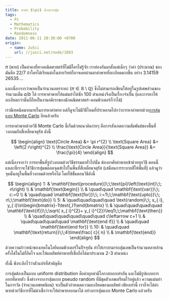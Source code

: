 ```yaml
---
title: หาค่า $\pi$ ด้วยการสุ่ม
tags:
  - Pi
  - Mathematics
  - Probability
  - Randomness
date: 2011-06-11 20:30:00 +0700
origin:
  - name: JuSci
    url: //jusci.net/node/1893
---
```


$\pi$ (พาย) เป็นค่าคงที่ทางคณิตศาสตร์ที่ไม่มีใครไม่รู้จัก เราท่องกันมาตั้งแต่เด็กๆ ว่าค่า (ประมาณ) ของมันคือ $22/7$ ถ้าใครได้เรียนต่อในสายวิทย์ก็อาจเคยผ่านตาค่าพายที่ละเอียดมากขึ้น อย่าง $3.14159\,26535\,\dots$

และเนื่องจากว่าพายเป็นจำนวนอตรรกยะ ($\pi\in\mathbb{R}\setminus\mathbb{Q}$) ซึ่งไม่สามารถเขียนให้อยู่ในรูปเศษส่วนของจำนวนเต็ม $a/b$ ได้ การหาค่าพายให้แม่นยำได้ซัก 100 ตำแหน่งจึงเป็นเรื่องจำเป็น (และการหาให้ละเอียดกว่านั้นก็ถือเป็นงานอดิเรกของนักคณิตศาสตร์-คอมพิวเตอร์ก็ว่าได้)

เรามีเทคนิคมากมายในการหาค่าพาย แต่ก็ดูจะไม่มีวิธีไหนที่ประหลาดไปกว่าการหาค่าพายด้วย[การสุ่มแบบ Monte Carlo][monte carlo] อีกแล้วครับ

การหาค่าพายด้วยวิธี Monte Carlo นี้เริ่มด้วยแนวคิดง่ายๆ คือการสังเกตความสัมพันธ์ของพื้นที่วงกลมกับสี่เหลี่ยมจตุรัส ดังนี้

$$ \begin{align}
                           \text{Circle Area} &= \pi r^{2} \\
                           \text{Square Area} &= \left(2 r\right)^{2} \\
\frac{\text{Circle Area}}{\text{Square Area}} &= \frac{\pi}{4}
\end{align} $$

แต่เนื่องจากว่า การหาพื้นที่รูปวงกลมด้วยวิธีธรรมดาทั่วไปนั้น ต้องอาศัยค่าพายเข้าช่วยทุกวิธี ตอนนี้แหละที่เราจะใช้วิธีการสุ่มพล๊อตจุดเข้าไปในพื้นที่สี่เหลี่ยมจตุรัส (เสมือนการระบายสีให้พื้นที่) แล้วดูว่าจุดนั้นอยูในพื้นที่วงกลมด้วยหรือไม่ โดยใช้ขั้นตอนวิธีดังนี้

$$ \begin{align}
1:  & \mathbf{\text{procedure}}\;\;\text{pi}\left(\text{int}\;\; n\right) \\
    & \mathbf{\text{begin}} \\
    & \quad\quad \mathbf{\text{var}}\;\; c:=0 \\
    & \quad\quad \mathbf{\text{for}}\;\; i:=1\;\;\mathbf{\text{upto}}\;\; n\;\;\mathbf{\text{do}} \\
5:  & \quad\quad\quad\quad \text{random}\;\; x_{ i}, y_{ i}\in\begin{bmatrix}-1\text{,}1\end{bmatrix} \\
    & \quad\quad\quad\quad \mathbf{\text{if}}\;\;\sqrt{ x_{ i}^{2}+ y_{ i}^{2}}\leq1\;\;\mathbf{\text{then}} \\
    & \quad\quad\quad\quad\quad\quad c\leftarrow c+1 \\
    & \quad\quad\quad\quad \mathbf{\text{end if}} \\
    & \quad\quad \mathbf{\text{end for}} \\
10: & \quad\quad \mathbf{\text{return}}\;\;4\times\frac{ c}{ n} \\
    & \mathbf{\text{end}}
\end{align} $$

ด้วยความก้าวหน้าของเทคโนโลยีคอมพิวเตอร์ในปัจจุบัน ทำให้เราสามารถสุ่มเลขเป็นจำนวนหลายล้านครั้งได้ในไม่กี่อึดใจ และให้ผลลัพท์ค่าพายที่เชื่อถือได้มาประมาณ 2-3 ตำแหน่ง

ทั้งนี้ พึงระลึกไว้ว่าตัวแปรที่สำคัญคือ

การสุ่มต้องเป็นแบบ uniform distribution คือค่าทุกค่ามีโอกาสออกเท่ากัน และไม่มีรูปแบบการออกที่ตายตัว ซึ่งต่างจากการสุ่มแบบ pseudo random ที่มีชุดตัวเลขเตรียมไว้อยู่แล้ว ความแม่นยำในการวัด (จำนวนเลขทศนิยม) จะเป็นตัวกำหนดความละเอียดของผลลัพท์
เพียงเท่านี้ เราก็จะได้ค่าพายด้วยวิธีการที่ไม่น่าเชื่อว่าจะให้ค่าพายออกมาได้ อย่างการสุ่มแบบ Monte Carlo แล้วครับ


[monte carlo]: //en.wikipedia.org/wiki/Monte_Carlo_method
